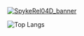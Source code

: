 [![SpykeRel04D_banner](https://github.com/SpykeRel04D/SpykeRel04D/assets/9600637/9c2be69b-5e11-4099-a1ae-93fefadd4400)](https://github.com/SpykeRel04D)

![Top Langs](https://github-readme-stats.vercel.app/api/top-langs/?username=SpykeRel04D&layout=compact)
<!--
**SpykeRel04D/SpykeRel04D** is a ✨ _special_ ✨ repository because its `README.md` (this file) appears on your GitHub profile.

Here are some ideas to get you started:

- 🔭 I’m currently working on ...
- 🌱 I’m currently learning ...
- 👯 I’m looking to collaborate on ...
- 🤔 I’m looking for help with ...
- 💬 Ask me about ...
- 📫 How to reach me: ...
- 😄 Pronouns: ...
- ⚡ Fun fact: ...
-->
